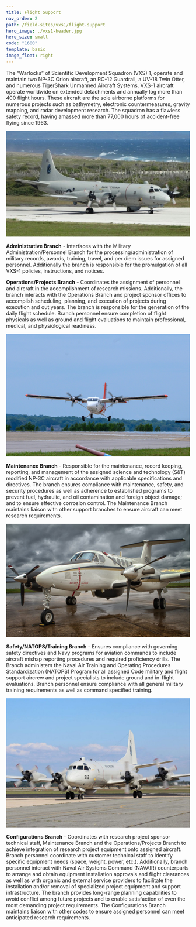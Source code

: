 ```yaml
---
title: Flight Support
nav_order: 2
path: /field-sites/vxs1/flight-support
hero_image: ./vxs1-header.jpg
hero_size: small
code: "1600"
template: basic
image_float: right
---
```

The “Warlocks” of Scientific Development Squadron (VXS) 1, operate and maintain two NP-3C Orion aircraft, an RC-12 Guardrail, a UV-18 Twin Otter, and numerous TigerShark Unmanned Aircraft Systems. 
VXS-1 aircraft operate worldwide on extended detachments and annually log more than 400 flight hours. 
These aircraft are the sole airborne platforms for numerous projects such as bathymetry, electronic countermeasures, gravity mapping, and radar development research. The squadron has a flawless safety record, having amassed more than 77,000 hours of accident-free flying since 1963. 

![P3 Picture](P3.jpg)

**Administrative Branch** - Interfaces with the Military Administration/Personnel Branch for the processing/administration of military records, awards, training, travel, and per diem issues for assigned personnel. Additionally the branch is responsible for the promulgation of all VXS-1 policies, instructions, and notices.

**Operations/Projects Branch** - Coordinates the assignment of personnel and aircraft in the accomplishment of research missions. Additionally, the branch interacts with the Operations Branch and project sponsor offices to accomplish scheduling, planning, and execution of projects during execution and out years. The branch is responsible for the generation of the daily flight schedule. Branch personnel ensure completion of flight physicals as well as ground and flight evaluations to maintain professional, medical, and physiological readiness.

![Plane Picture](180612-N-UI176-0448.jpg)

**Maintenance Branch** - Responsible for the maintenance, record keeping, reporting, and management of the assigned science and technology (S&T) modified NP-3C aircraft in accordance with applicable specifications and directives. The branch ensures compliance with maintenance, safety, and security procedures as well as adherence to established programs to prevent fuel, hydraulic, and oil contamination and foreign object damage; and to ensure effective corrosion control. The Maintenance Branch maintains liaison with other support branches to ensure aircraft can meet research requirements.

![RC-12M Picture](RC-12M.jpg)

**Safety/NATOPS/Training Branch**  - Ensures compliance with governing safety directives and Navy programs for aviation commands to include aircraft mishap reporting procedures and required proficiency drills. The Branch administers the Naval Air Training and Operating Procedures Standardization (NATOPS) Program for all assigned Code military and flight support aircrew and project specialists to include ground and in-flight evaluations. Branch personnel ensure compliance with all general military training requirements as well as command specified training.

![NP-3C Picture](NP-3C.jpg)

**Configurations Branch** - Coordinates with research project sponsor technical staff, Maintenance Branch and the Operations/Projects Branch to achieve integration of research project equipment onto assigned aircraft. Branch personnel coordinate with customer technical staff to identify specific equipment needs (space, weight, power, etc.). Additionally, branch personnel interact with Naval Air Systems Command (NAVAIR) counterparts to arrange and obtain equipment installation approvals and flight clearances as well as with organic and external service providers to facilitate the installation and/or removal of specialized project equipment and support infrastructure. The branch provides long-range planning capabilities to avoid conflict among future projects and to enable satisfaction of even the most demanding project requirements. The Configurations Branch maintains liaison with other codes to ensure assigned personnel can meet anticipated research requirements.

